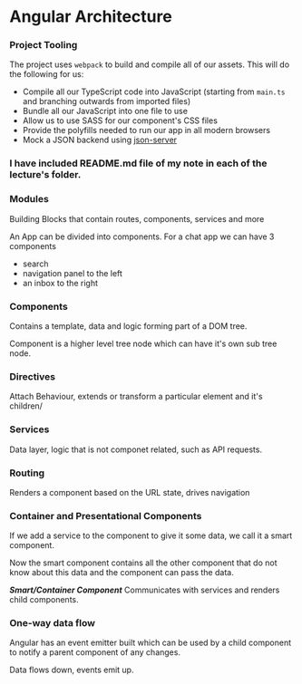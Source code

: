 # Angular Architecture

### Project Tooling

The project uses `webpack` to build and compile all of our assets. This will do the following for us: 

- Compile all our TypeScript code into JavaScript (starting from `main.ts` and branching outwards from imported files)
- Bundle all our JavaScript into one file to use
- Allow us to use SASS for our component's CSS files
- Provide the polyfills needed to run our app in all modern browsers
- Mock a JSON backend using [json-server](https://github.com/typicode/json-server)


### I have included README.md file of my note in each of the lecture's folder.

### Modules
Building Blocks that contain
routes, components, services
and more

An App can be divided into components. For
a chat app we can have 3 components
- search
- navigation panel to the left
- an inbox to the right

### Components

Contains a template, data and logic forming
part of a DOM tree.

Component is a higher level tree node
which can have it's own sub tree node.

### Directives

Attach Behaviour, extends or transform
a particular element and it's children/


### Services

Data layer, logic that is not
componet related, such as 
API requests.


### Routing

Renders a component based on the
URL state, drives navigation

### Container and Presentational Components

If we add a service to the component to give
it some data, we call it a smart component.

Now the smart component contains all the other component that do not know about this data 
and the component can pass the data.

***Smart/Container Component***
Communicates with services and renders child
components.

### One-way data flow

Angular has an event emitter built which can
be used by a child component to notify a parent
component of any changes.

Data flows down, events emit up.

